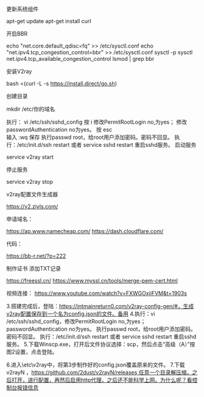 更新系统组件

apt-get update
apt-get install curl

开启BBR

echo "net.core.default_qdisc=fq" >> /etc/sysctl.conf
echo "net.ipv4.tcp_congestion_control=bbr" >> /etc/sysctl.conf
sysctl -p
sysctl net.ipv4.tcp_available_congestion_control
lsmod | grep bbr

安装V2ray

bash <(curl -L -s https://install.direct/go.sh)

创建目录

mkdir /etc/你的域名

执行：
vi /etc/ssh/sshd_config
按 i
修改PermitRootLogin no,为yes；
修改passwordAuthentication no为yes。
按     esc  
输入  :wq   保存
执行passwd root，给root用户添加密码。密码不回显。
执行：/etc/init.d/ssh restart 或者 service sshd restart 重启sshd服务。
启动服务

service v2ray start

停止服务

service v2ray stop

v2ray配置文件生成器

https://v2.ziyls.com/

申请域名：

https://ap.www.namecheap.com/
https://dash.cloudflare.com/

代码：

https://bb-r.net/?p=222

制作证书
添加TXT记录

https://freessl.cn/
https://www.myssl.cn/tools/merge-pem-cert.html

视频连接：
https://www.youtube.com/watch?v=FXWGOxjiFVM&t=1903s

3.搭建完成后，登陆：https://intmainreturn0.com/v2ray-config-gen/#，生成v2ray配置保存到一个名为config.json的文件。备用
4.执行：vi /etc/ssh/sshd_config，修改PermitRootLogin no,为yes；passwordAuthentication no为yes。
执行passwd root，给root用户添加密码。密码不回显。
执行：/etc/init.d/ssh restart 或者 service sshd restart 重启sshd服务。
5.下载Winscp.exe，打开后文件协议选择：scp，然后点击“高级（A）”按图2设置，点击登陆。
      
6.进入\etc\v2ray中，将第3步制作好的config.json覆盖原来的文件。
7.下载v2rayN ，https://github.com/2dust/v2rayN/releases,任意一个目录解压缩，之后打开，进行配置，再然后启用http代理，之后还不能科学上网。为什么呢？看控制台报错信息
